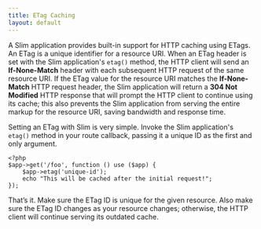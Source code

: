 ```yaml
---
title: ETag Caching
layout: default
---
```


A Slim application provides built-in support for HTTP caching using ETags. An ETag is a unique identifier for a
resource URI. When an ETag header is set with the Slim application's `etag()` method, the HTTP client will send
an **If-None-Match** header with each subsequent HTTP request of the same resource URI. If the ETag value for the
resource URI matches the **If-None-Match** HTTP request header, the Slim application will return a
**304 Not Modified** HTTP response that will prompt the HTTP client to continue using its cache; this also prevents
the Slim application from serving the entire markup for the resource URI, saving bandwidth and response time.

Setting an ETag with Slim is very simple. Invoke the Slim application's `etag()` method in your route callback,
passing it a unique ID as the first and only argument.

    <?php
    $app->get('/foo', function () use ($app) {
        $app->etag('unique-id');
        echo "This will be cached after the initial request!";
    });

That’s it. Make sure the ETag ID is unique for the given resource. Also make sure the ETag ID changes as your
resource changes; otherwise, the HTTP client will continue serving its outdated cache.
